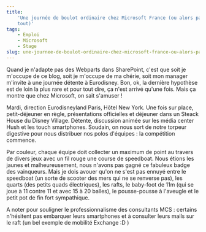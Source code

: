 ```yaml
---
title:
    'Une journée de boulot ordinaire chez Microsoft France (ou alors pas du
    tout)'
tags:
    - Emploi
    - Microsoft
    - Stage
slug: une-journee-de-boulot-ordinaire-chez-microsoft-france-ou-alors-pas-du-tout
---
```


Quand je n'adapte pas des Webparts dans SharePoint, c'est que soit je m'occupe
de ce blog, soit je m'occupe de ma chérie, soit mon manager m'invite à une
journée détente à Eurodisney. Bon, ok, la dernière hypothèse est de loin la plus
rare et pour tout dire, ça n'est arrivé qu'une fois. Mais ça montre que chez
Microsoft, on sait s'amuser&nbsp;!

Mardi, direction Eurodisneyland Paris, Hôtel New York. Une fois sur place,
petit-déjeuner en règle, présentations officielles et déjeuner dans un Steack
House du Disney Village. Détente, discussion animée sur les média center Hush et
les touch smartphones. Soudain, on nous sort de notre torpeur digestive pour
nous distribuer nos polos d'équipes&nbsp;: la compétition commence.

Par couleur, chaque équipe doit collecter un maximum de point au travers de
divers jeux avec un fil rouge une course de speedboat. Nous étions les jaunes et
malheureusement, nous n'avons pas gagné ce fabuleux badge des vainqueurs. Mais
je dois avouer qu'on ne s'est pas ennuyé entre le speedboat (un sorte de scooter
des mers qui ne se renverse pas), les quarts (des petits quads électriques), les
rafts, le baby-foot de 11m (qui se joue à 11 contre 11 et avec 15 à 20 balles),
le pousse-pousse à l'aveugle et le petit pot de fin fort sympathique.

A noter pour souligner le professionnalisme des consultants MCS&nbsp;: certains
n'hésitent pas embarquer leurs smartphones et à consulter leurs mails sur le
raft (un bel exemple de mobilité Exchange&nbsp;:D )
